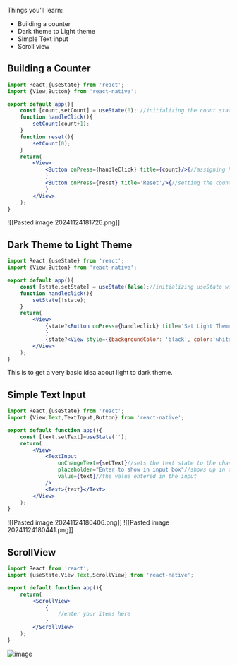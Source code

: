 
Things you'll learn:
- Building a counter
- Dark theme to Light theme
- Simple Text input
- Scroll view 

## Building a  Counter

```jsx
import React,{useState} from 'react';
import {View,Button} from 'react-native';

export default app(){
	const [count,setCount] = useState(0); //initializing the count state with 0
	function handleClick(){
		setCount(count+1);
	}
	function reset(){
		setCount(0);
	}
	return(
		<View>
			<Button onPress={handleClick} title={count}/>{//assigning handleClick function to button to increase the count upon clicking.
			}
			<Button onPress={reset} title='Reset'/>{//setting the count to 0
			}
		</View>
	);
}
```
![[Pasted image 20241124181726.png]]

## Dark Theme to Light Theme
```jsx
import React,{useState} from 'react';
import {View,Button} from 'react-native';

export default app(){
	const [state,setState] = useState(false);//initializing useState with false.
	function handleclick(){
		setState(!state);
	}
	return(
		<View>
			{state?<Button onPress={handleclick} title='Set Light Theme'/>:<Button onPress={handleclick}title='Set Dark Theme'/>//ternary if else statement checking if the state is true, i.e dark theme else false i.e light theme
			}
			{state?<View style={{backgroundColor: 'black', color:'white'}}><Text>Hi</Text></View>:<View style={{backgroundColor:'white',color:'black'}}><Text>Hi</Text></View>}//setting the theme according to state.
		</View>
	);
}
```
This is to get a very basic idea about light to dark theme.

## Simple Text Input
```jsx
import React,{useState} from 'react';
import {View,Text,TextInput,Button} from 'react-native';

export default function app(){
	const [text,setText]=useState('');
	return(
		<View>
			<TextInput 
				onChangeText={setText}//sets the text state to the changed value in the input
				placeholder="Enter to show in input box"//shows up in the input box before entering anything
				value={text}//the value entered in the input
			/>
			<Text>{text}</Text>
		</View>
	);
}
```
![[Pasted image 20241124180406.png]]
![[Pasted image 20241124180441.png]]
## ScrollView
```jsx
import React from 'react';
import {useState,View,Text,ScrollView} from 'react-native';

export default function app(){
	return(
		<ScrollView>
			{
				//enter your items here
			}
		</ScrollView>
	);
}
```
![image](https://miro.medium.com/v2/resize:fit:700/1*PyHpvhb9EPWGcSVLp1VzRQ.gif)
